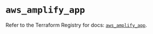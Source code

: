 # `aws_amplify_app`

Refer to the Terraform Registry for docs: [`aws_amplify_app`](https://registry.terraform.io/providers/hashicorp/aws/6.17.0/docs/resources/amplify_app).
